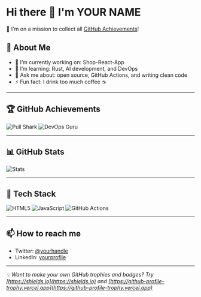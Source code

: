 # Hi there 👋 I'm YOUR NAME

🎯 I'm on a mission to collect all [GitHub Achievements](https://docs.github.com/en/account-and-profile/setting-up-and-managing-your-github-profile/customizing-your-profile/about-achievements)!

## 🧠 About Me

- 🔭 I’m currently working on: Shop-React-App
- 🌱 I’m learning: Rust, AI development, and DevOps
- 💬 Ask me about: open source, GitHub Actions, and writing clean code
- ⚡ Fun fact: I drink too much coffee ☕

---

## 🏆 GitHub Achievements

![Pull Shark](https://github-profile-trophy.vercel.app/?username=YOUR_USERNAME&title=pullRequest)
![DevOps Guru](https://github-profile-trophy.vercel.app/?username=YOUR_USERNAME&title=githubActions)

---

## 📊 GitHub Stats

![Stats](https://github-readme-stats.vercel.app/api?username=YOUR_USERNAME&show_icons=true&theme=radical)

---

## 🧰 Tech Stack

![HTML5](https://img.shields.io/badge/-HTML5-E34F26?logo=html5&logoColor=fff&style=flat)
![JavaScript](https://img.shields.io/badge/-JavaScript-F7DF1E?logo=javascript&logoColor=000&style=flat)
![GitHub Actions](https://img.shields.io/badge/-GitHub%20Actions-2088FF?logo=github-actions&logoColor=white&style=flat)

---

## 📫 How to reach me

- Twitter: [@yourhandle](https://twitter.com/yourhandle)
- LinkedIn: [yourprofile](https://linkedin.com/in/yourprofile)

---

_💡 Want to make your own GitHub trophies and badges? Try [https://shields.io](https://shields.io) and [https://github-profile-trophy.vercel.app](https://github-profile-trophy.vercel.app)_
